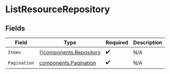 # ListResourceRepository


## Fields

| Field                                                            | Type                                                             | Required                                                         | Description                                                      |
| ---------------------------------------------------------------- | ---------------------------------------------------------------- | ---------------------------------------------------------------- | ---------------------------------------------------------------- |
| `Items`                                                          | [][components.Repository](../../models/components/repository.md) | :heavy_check_mark:                                               | N/A                                                              |
| `Pagination`                                                     | [components.Pagination](../../models/components/pagination.md)   | :heavy_check_mark:                                               | N/A                                                              |
